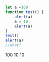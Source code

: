 ```javascript
let a =100
function test() {
    alert(a)
    a = 10
    alert(a)
}
test()
alert(a)
//what?
```
100 
10
10